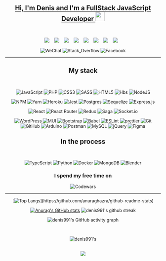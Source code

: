 <div align="center">
  <a href="https://t.me/d9911">
  <h2>
   Hi, I'm Denis and I'm a FullStack JavaScript Developer 
   <img src="https://media.giphy.com/media/hvRJCLFzcasrR4ia7z/giphy.gif" width="30px"/> 
    </h2>
  
  </a>

<!-- https://github-readme-stats.vercel.app/api?username=denis991&show_icons=true&theme=chartreuse-dark&hide=dark -->

   <br>
<!-- Можно связаться : [Instagram](https://www.instagram.com/denis.991/)     [VK](https://vk.com/denis991)      -->

</div>

<p align="center" align='right'>
  <a target="_blank" href="https://t.me/d9911"><img
    src="https://img.shields.io/badge/Telegram-2CA5E0?style=for-the-badge&logo=telegram&logoColor=white"/></a>&nbsp;&nbsp;&nbsp;
  <a target="_blank" href="mailto:d.99113@gmail.com"><img
    src="https://img.shields.io/badge/Gmail-D14836?style=for-the-badge&logo=gmail&logoColor=white"/></a>&nbsp;&nbsp;&nbsp;
  <a target="_blank" href="https://www.instagram.com/denis.991/"><img
    src="https://img.shields.io/badge/Instagram-%23E4405F.svg?style=for-the-badge&logo=Instagram&logoColor=white"/></a>&nbsp;&nbsp;&nbsp;
  <a target="_blank" href="https://www.twitch.tv/d991/"><img
    src="https://img.shields.io/badge/Twitch-%239146FF.svg?style=for-the-badge&logo=Twitch&logoColor=white"/></a>&nbsp;&nbsp;&nbsp;
  <a target="_blank" href="https://twitter.com/DenisG991"><img
    src="https://img.shields.io/badge/Twitter-%231DA1F2.svg?style=for-the-badge&logo=Twitter&logoColor=white"/></a>&nbsp;&nbsp;&nbsp;
  <a target="_blank" href="https://discordapp.com/users/530670229903376385"><img
    src="https://img.shields.io/badge/%3CServer%3E-%237289DA.svg?style=for-the-badge&logo=discord&logoColor=white"/></a>&nbsp;&nbsp;&nbsp;
<a target="_blank" href="https://www.linkedin.com/in/den991/"><img
    src="https://img.shields.io/badge/LinkedIn-0077B5?style=for-the-badge&logo=linkedin&logoColor=white"/></a>&nbsp;&nbsp;&nbsp;
    <a target="_blank"  href="https://gitlab.com/denis991"><img
    src="https://img.shields.io/badge/GitLab-330F63?style=for-the-badge&logo=gitlab&logoColor=white"/></a>&nbsp;&nbsp;&nbsp;
  
<div align="center" line-height: 0.9em >
  
   ![WeChat](https://img.shields.io/badge/WeChat-07C160?style=for-the-badge&logo=wechat&logoColor=white)
![Stack_Overflow](https://img.shields.io/badge/Stack_Overflow-FE7A16?style=for-the-badge&logo=stack-overflow&logoColor=white)
   ![Facebook](https://img.shields.io/badge/Facebook-%231877F2.svg?style=for-the-badge&logo=Facebook&logoColor=white)
  </div>
<!-- 
   ![Pinterest](https://img.shields.io/badge/Pinterest-%23E60023.svg?style=for-the-badge&logo=Pinterest&logoColor=white)
   ![Reddit](https://img.shields.io/badge/Reddit-FF4500?style=for-the-badge&logo=reddit&logoColor=white)
   ![Protonmail](https://img.shields.io/badge/ProtonMail-8B89CC?style=for-the-badge&logo=protonmail&logoColor=white)
   ![YouTube](https://img.shields.io/badge/YouTube-%23FF0000.svg?style=for-the-badge&logo=YouTube&logoColor=white)
   https://www.youtube.com/channel/UCoW30Z0mwAdparU5DQJTGuA -->

   </p>
   <hr>

<h2 align="center">My stack</h2>
<br>

<div align="center" line-height: 0.9em >

![JavaScript](https://img.shields.io/badge/javascript-%23323330.svg?style=for-the-badge&logo=javascript&logoColor=%23F7DF1E)
![PHP](https://img.shields.io/badge/php-%23777BB4.svg?style=for-the-badge&logo=php&logoColor=white)
![CSS3](https://img.shields.io/badge/css3-%231572B6.svg?style=for-the-badge&logo=css3&logoColor=white)
![SASS](https://img.shields.io/badge/SASS-hotpink.svg?style=for-the-badge&logo=SASS&logoColor=white)
![HTML5](https://img.shields.io/badge/html5-%23E34F26.svg?style=for-the-badge&logo=html5&logoColor=white)
![Hbs](https://img.shields.io/badge/Handlebars.js-f0772b?style=for-the-badge&logo=handlebarsdotjs&logoColor=black)
![NodeJS](https://img.shields.io/badge/node.js-6DA55F?style=for-the-badge&logo=node.js&logoColor=white)

![NPM](https://img.shields.io/badge/NPM-%23000000.svg?style=for-the-badge&logo=npm&logoColor=white)
![Yarn](https://img.shields.io/badge/yarn-%232C8EBB.svg?style=for-the-badge&logo=yarn&logoColor=white)
![Heroku](https://img.shields.io/badge/heroku-%23430098.svg?style=for-the-badge&logo=heroku&logoColor=white)
![Jest](https://img.shields.io/badge/-jest-%23C21325?style=for-the-badge&logo=jest&logoColor=white)
![Postgres](https://img.shields.io/badge/postgres-%23316192.svg?style=for-the-badge&logo=postgresql&logoColor=white)
![Sequelize](https://img.shields.io/badge/Sequelize-52B0E7?style=for-the-badge&logo=Sequelize&logoColor=white)
![Express.js](https://img.shields.io/badge/express.js-%23404d59.svg?style=for-the-badge&logo=express&logoColor=%2361DAFB)

![React](https://img.shields.io/badge/react-%2320232a.svg?style=for-the-badge&logo=react&logoColor=%2361DAFB)
![React Router](https://img.shields.io/badge/React_Router-CA4245?style=for-the-badge&logo=react-router&logoColor=white)
![Redux](https://img.shields.io/badge/redux-%23593d88.svg?style=for-the-badge&logo=redux&logoColor=white)
![Saga](https://img.shields.io/badge/Redux%20saga-86D46B?style=for-the-badge&logo=redux%20saga&logoColor=999999)
![Socket.io](https://img.shields.io/badge/Socket.io-black?style=for-the-badge&logo=socket.io&badgeColor=010101)

![WordPress](https://img.shields.io/badge/WordPress-%23117AC9.svg?style=for-the-badge&logo=WordPress&logoColor=white)
![MUI](https://img.shields.io/badge/MUI-%230081CB.svg?style=for-the-badge&logo=mui&logoColor=white)
![Bootstrap](https://img.shields.io/badge/bootstrap-%23563D7C.svg?style=for-the-badge&logo=bootstrap&logoColor=white)
![Babel](https://img.shields.io/badge/Babel-F9DC3e?style=for-the-badge&logo=babel&logoColor=black)
![ESLint](https://img.shields.io/badge/ESLint-4B3263?style=for-the-badge&logo=eslint&logoColor=white)
![prettier](https://img.shields.io/badge/prettier-1A2C34?style=for-the-badge&logo=prettier&logoColor=F7BA3E)
![Git](https://img.shields.io/badge/git-%23F05033.svg?style=for-the-badge&logo=git&logoColor=white)
![GitHub](https://img.shields.io/badge/github-%23121011.svg?style=for-the-badge&logo=github&logoColor=white)
![Arduino](https://img.shields.io/badge/Arduino-00979D?style=for-the-badge&logo=Arduino&logoColor=white)
![Postman](https://img.shields.io/badge/Postman-FF6C37?style=for-the-badge&logo=Postman&logoColor=white)
![MySQL](https://img.shields.io/badge/mysql-%2300f.svg?style=for-the-badge&logo=mysql&logoColor=white)
![jQuery](https://img.shields.io/badge/jQuery-0769AD?style=for-the-badge&logo=jquery&logoColor=white)
![Figma](https://img.shields.io/badge/Figma-F24E1E?style=for-the-badge&logo=figma&logoColor=white)

  </div>

 <!--
 <div align="center" line-height: 0.9em >

   ![Miro](https://img.shields.io/badge/Miro-050038?style=for-the-badge&logo=Miro&logoColor=white)
   ![Notion](https://img.shields.io/badge/Notion-%23000000.svg?style=for-the-badge&logo=notion&logoColor=white)
   ![Figma](https://img.shields.io/badge/Figma-F24E1E?style=for-the-badge&logo=figma&logoColor=white)

   ![Stack Overflow](https://img.shields.io/badge/-Stackoverflow-FE7A16?style=for-the-badge&logo=stack-overflow&logoColor=white)
   ![Codewars](https://img.shields.io/badge/Codewars-B1361E?style=for-the-badge&logo=codewars&logoColor=grey)
   ![MDN Web Docs](https://img.shields.io/badge/MDN_Web_Docs-black?style=for-the-badge&logo=mdnwebdocs&logoColor=white)

   ![Ubuntu](https://img.shields.io/badge/Ubuntu-E95420?style=for-the-badge&logo=ubuntu&logoColor=white)
   ![macOS](https://img.shields.io/badge/mac%20os-000000?style=for-the-badge&logo=macos&logoColor=F0F0F0)
   ![PhpStorm](https://img.shields.io/badge/phpstorm-143?style=for-the-badge&logo=phpstorm&logoColor=black&color=black&labelColor=darkorchid)
   ![WebStorm](https://img.shields.io/badge/webstorm-143?style=for-the-badge&logo=webstorm&logoColor=white&color=black)
   ![Xcode](https://img.shields.io/badge/Xcode-007ACC?style=for-the-badge&logo=Xcode&logoColor=white)
   ![Sublime Text](https://img.shields.io/badge/sublime_text-%23575757.svg?style=for-the-badge&logo=sublime-text&logoColor=important)
   ![Visual Studio Code](https://img.shields.io/badge/Visual%20Studio%20Code-0078d7.svg?style=for-the-badge&logo=visual-studio-code&logoColor=white)
    </div>
   -->

   <h2 align="center"> In the process</h2>
<br>
    <div align="center">

![TypeScript](https://img.shields.io/badge/typescript-%23007ACC.svg?style=for-the-badge&logo=typescript&logoColor=white)
![Python](https://img.shields.io/badge/python-3670A0?style=for-the-badge&logo=python&logoColor=ffdd54)
![Docker](https://img.shields.io/badge/docker-%230db7ed.svg?style=for-the-badge&logo=docker&logoColor=white)
![MongoDB](https://img.shields.io/badge/MongoDB-%234ea94b.svg?style=for-the-badge&logo=mongodb&logoColor=white)
![Blender](https://img.shields.io/badge/blender-%23F5792A.svg?style=for-the-badge&logo=blender&logoColor=white)
</div>

 <div align="center">

### I spend my free time on

![Codewars](https://www.codewars.com/users/denis991/badges/large)

</div>

<hr>

<div align="center">

[![Top Langs](https://github-readme-stats.vercel.app/api/top-langs/?username=denis991&layout=compact&langs_count=10&theme=chartreuse-dark&?)](https://github.com/anuraghazra/github-readme-stats)

[![Anurag's GitHub stats](https://github-readme-stats.vercel.app/api?username=denis991&show_icons=true&theme=chartreuse-dark&hide=dark)](https://github.com/anuraghazra/github-readme-stats)
![denis991's github streak](https://github-readme-streak-stats.herokuapp.com/?user=denis991&theme=chartreuse-dark)

<!--  ![denis991's github stats](https://github-readme-stats.vercel.app/api/top-langs/?username=denis991&theme=radical) -->
<!--   <br>  -->

![denis991's GitHub activity graph](https://activity-graph.herokuapp.com/graph?username=denis991&hide_border=true&theme=chartreuse-dark)

</div>

<div align="center">
  <br>

![denis991's](https://visitor-badge.glitch.me/badge?page_id=denis991)

  <br>
   <a target="_blank" href="https://mynickname.com/d991"><img
    src="https://mynickname.com/forum6t0/d991.gif"/></a>
</div>
